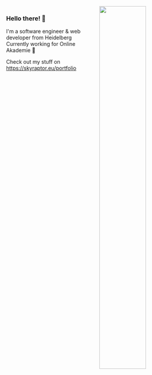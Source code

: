 <img src="https://skyraptor.eu/images/logo/skyraptor-color-logo.svg" align="right" width="50%"/>

### Hello there! 👋

I'm a software engineer & web developer from Heidelberg  
Currently working for Online Akademie 📍

Check out my stuff on https://skyraptor.eu/portfolio
